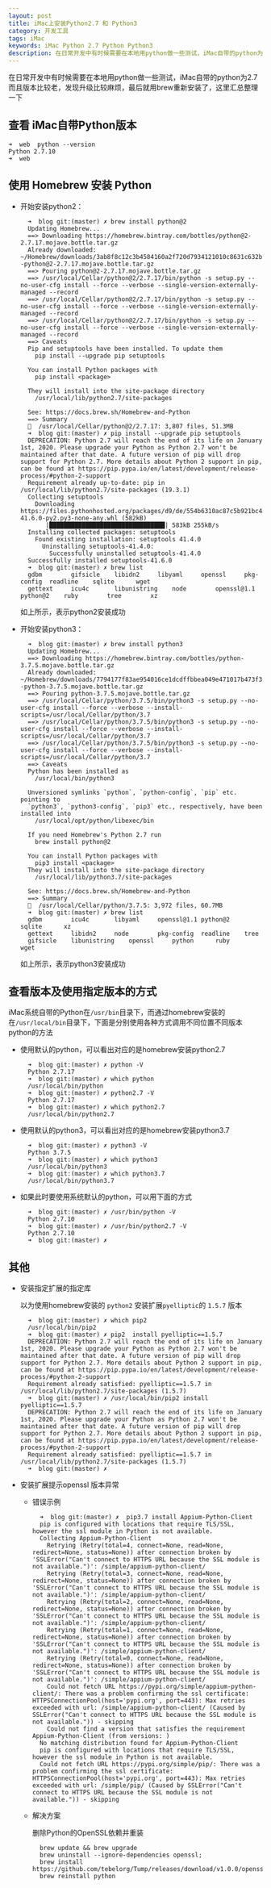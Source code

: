 ```yaml
---
layout: post
title: iMac上安装Python2.7 和 Python3
category: 开发工具
tags: iMac 
keywords: iMac Python 2.7 Python Python3
description: 在日常开发中有时候需要在本地用python做一些测试，iMac自带的python为2.7 而且版本比较老，发现升级比较麻烦，最后就用brew重新安装了，这里汇总整理一下
---
```


在日常开发中有时候需要在本地用python做一些测试，iMac自带的python为2.7 而且版本比较老，发现升级比较麻烦，最后就用brew重新安装了，这里汇总整理一下

## 查看 iMac自带Python版本

	➜  web  python --version
	Python 2.7.10
	➜  web

## 使用 Homebrew 安装 Python

- 开始安装python2：

		➜  blog git:(master) ✗ brew install python@2
		Updating Homebrew...
		==> Downloading https://homebrew.bintray.com/bottles/python@2-2.7.17.mojave.bottle.tar.gz
		Already downloaded: ~/Homebrew/downloads/3ab8f8c12c3b4584160a2f720d7934121010c8631c632b1bf50c75b64343963c--python@2-2.7.17.mojave.bottle.tar.gz
		==> Pouring python@2-2.7.17.mojave.bottle.tar.gz
		==> /usr/local/Cellar/python@2/2.7.17/bin/python -s setup.py --no-user-cfg install --force --verbose --single-version-externally-managed --record
		==> /usr/local/Cellar/python@2/2.7.17/bin/python -s setup.py --no-user-cfg install --force --verbose --single-version-externally-managed --record
		==> /usr/local/Cellar/python@2/2.7.17/bin/python -s setup.py --no-user-cfg install --force --verbose --single-version-externally-managed --record
		==> Caveats
		Pip and setuptools have been installed. To update them
		  pip install --upgrade pip setuptools
		
		You can install Python packages with
		  pip install <package>
		
		They will install into the site-package directory
		  /usr/local/lib/python2.7/site-packages
		
		See: https://docs.brew.sh/Homebrew-and-Python
		==> Summary
		🍺  /usr/local/Cellar/python@2/2.7.17: 3,807 files, 51.3MB
		➜  blog git:(master) ✗ pip install --upgrade pip setuptools
		DEPRECATION: Python 2.7 will reach the end of its life on January 1st, 2020. Please upgrade your Python as Python 2.7 won't be maintained after that date. A future version of pip will drop support for Python 2.7. More details about Python 2 support in pip, can be found at https://pip.pypa.io/en/latest/development/release-process/#python-2-support
		Requirement already up-to-date: pip in /usr/local/lib/python2.7/site-packages (19.3.1)
		Collecting setuptools
		  Downloading https://files.pythonhosted.org/packages/d9/de/554b6310ac87c5b921bc45634b07b11394fe63bc4cb5176f5240addf18ab/setuptools-41.6.0-py2.py3-none-any.whl (582kB)
		     |████████████████████████████████| 583kB 255kB/s
		Installing collected packages: setuptools
		  Found existing installation: setuptools 41.4.0
		    Uninstalling setuptools-41.4.0:
		      Successfully uninstalled setuptools-41.4.0
		Successfully installed setuptools-41.6.0
		➜  blog git:(master) ✗ brew list
		gdbm		gifsicle	libidn2		libyaml		openssl		pkg-config	readline	sqlite		wget
		gettext		icu4c		libunistring	node		openssl@1.1	python@2	ruby		tree		xz

	如上所示，表示python2安装成功

- 开始安装python3： 

		➜  blog git:(master) ✗ brew install python3
		Updating Homebrew...
		==> Downloading https://homebrew.bintray.com/bottles/python-3.7.5.mojave.bottle.tar.gz
		Already downloaded: ~/Homebrew/downloads/7794177f83ae954016ce1dcdffbbea049e471017b473f3ed7cba6c3eee1bdc33--python-3.7.5.mojave.bottle.tar.gz
		==> Pouring python-3.7.5.mojave.bottle.tar.gz
		==> /usr/local/Cellar/python/3.7.5/bin/python3 -s setup.py --no-user-cfg install --force --verbose --install-scripts=/usr/local/Cellar/python/3.7
		==> /usr/local/Cellar/python/3.7.5/bin/python3 -s setup.py --no-user-cfg install --force --verbose --install-scripts=/usr/local/Cellar/python/3.7
		==> /usr/local/Cellar/python/3.7.5/bin/python3 -s setup.py --no-user-cfg install --force --verbose --install-scripts=/usr/local/Cellar/python/3.7
		==> Caveats
		Python has been installed as
		  /usr/local/bin/python3
		
		Unversioned symlinks `python`, `python-config`, `pip` etc. pointing to
		`python3`, `python3-config`, `pip3` etc., respectively, have been installed into
		  /usr/local/opt/python/libexec/bin
		
		If you need Homebrew's Python 2.7 run
		  brew install python@2
		
		You can install Python packages with
		  pip3 install <package>
		They will install into the site-package directory
		  /usr/local/lib/python3.7/site-packages
		
		See: https://docs.brew.sh/Homebrew-and-Python
		==> Summary
		🍺  /usr/local/Cellar/python/3.7.5: 3,972 files, 60.7MB
		➜  blog git:(master) ✗ brew list
		gdbm		icu4c		libyaml		openssl@1.1	python@2	sqlite		xz
		gettext		libidn2		node		pkg-config	readline	tree
		gifsicle	libunistring	openssl		python		ruby		wget

	如上所示，表示python3安装成功
	
## 查看版本及使用指定版本的方式
	
iMac系统自带的Python在`/usr/bin`目录下，而通过homebrew安装的在`/usr/local/bin`目录下，下面是分别使用各种方式调用不同位置不同版本python的方法

- 使用默认的python，可以看出对应的是homebrew安装python2.7

		➜  blog git:(master) ✗ python -V
		Python 2.7.17
		➜  blog git:(master) ✗ which python
		/usr/local/bin/python
		➜  blog git:(master) ✗ python2.7 -V
		Python 2.7.17
		➜  blog git:(master) ✗ which python2.7
		/usr/local/bin/python2.7

- 使用默认的python3，可以看出对应的是homebrew安装python3.7

		➜  blog git:(master) ✗ python3 -V
		Python 3.7.5
		➜  blog git:(master) ✗ which python3
		/usr/local/bin/python3
		➜  blog git:(master) ✗ which python3.7
		/usr/local/bin/python3.7

- 如果此时要使用系统默认的python，可以用下面的方式
	
		➜  blog git:(master) ✗ /usr/bin/python -V
		Python 2.7.10
		➜  blog git:(master) ✗ /usr/bin/python2.7 -V
		Python 2.7.10
		➜  blog git:(master) ✗
		
## 其他

- 安装指定扩展的指定库

	以为使用homebrew安装的 `python2` 安装扩展`pyelliptic`的 `1.5.7` 版本

		➜  blog git:(master) ✗ which pip2
		/usr/local/bin/pip2
		➜  blog git:(master) ✗ pip2  install pyelliptic==1.5.7
		DEPRECATION: Python 2.7 will reach the end of its life on January 1st, 2020. Please upgrade your Python as Python 2.7 won't be maintained after that date. A future version of pip will drop support for Python 2.7. More details about Python 2 support in pip, can be found at https://pip.pypa.io/en/latest/development/release-process/#python-2-support
		Requirement already satisfied: pyelliptic==1.5.7 in /usr/local/lib/python2.7/site-packages (1.5.7)
		➜  blog git:(master) ✗ /usr/local/bin/pip2 install pyelliptic==1.5.7
		DEPRECATION: Python 2.7 will reach the end of its life on January 1st, 2020. Please upgrade your Python as Python 2.7 won't be maintained after that date. A future version of pip will drop support for Python 2.7. More details about Python 2 support in pip, can be found at https://pip.pypa.io/en/latest/development/release-process/#python-2-support
		Requirement already satisfied: pyelliptic==1.5.7 in /usr/local/lib/python2.7/site-packages (1.5.7)
		➜  blog git:(master) ✗
	
- 安装扩展提示openssl 版本异常

	- 错误示例
	
			➜  blog git:(master) ✗  pip3.7 install Appium-Python-Client
			pip is configured with locations that require TLS/SSL, however the ssl module in Python is not available.
			Collecting Appium-Python-Client
			  Retrying (Retry(total=4, connect=None, read=None, redirect=None, status=None)) after connection broken by 'SSLError("Can't connect to HTTPS URL because the SSL module is not available.")': /simple/appium-python-client/
			  Retrying (Retry(total=3, connect=None, read=None, redirect=None, status=None)) after connection broken by 'SSLError("Can't connect to HTTPS URL because the SSL module is not available.")': /simple/appium-python-client/
			  Retrying (Retry(total=2, connect=None, read=None, redirect=None, status=None)) after connection broken by 'SSLError("Can't connect to HTTPS URL because the SSL module is not available.")': /simple/appium-python-client/
			  Retrying (Retry(total=1, connect=None, read=None, redirect=None, status=None)) after connection broken by 'SSLError("Can't connect to HTTPS URL because the SSL module is not available.")': /simple/appium-python-client/
			  Retrying (Retry(total=0, connect=None, read=None, redirect=None, status=None)) after connection broken by 'SSLError("Can't connect to HTTPS URL because the SSL module is not available.")': /simple/appium-python-client/
			  Could not fetch URL https://pypi.org/simple/appium-python-client/: There was a problem confirming the ssl certificate: HTTPSConnectionPool(host='pypi.org', port=443): Max retries exceeded with url: /simple/appium-python-client/ (Caused by SSLError("Can't connect to HTTPS URL because the SSL module is not available.")) - skipping
			  Could not find a version that satisfies the requirement Appium-Python-Client (from versions: )
			No matching distribution found for Appium-Python-Client
			pip is configured with locations that require TLS/SSL, however the ssl module in Python is not available.
			Could not fetch URL https://pypi.org/simple/pip/: There was a problem confirming the ssl certificate: HTTPSConnectionPool(host='pypi.org', port=443): Max retries exceeded with url: /simple/pip/ (Caused by SSLError("Can't connect to HTTPS URL because the SSL module is not available.")) - skipping
	
	- 解决方案 
	
		删除Python的OpenSSL依赖并重装
	
			brew update && brew upgrade
			brew uninstall --ignore-dependencies openssl; 
			brew install https://github.com/tebelorg/Tump/releases/download/v1.0.0/openssl.rb
			brew reinstall python

